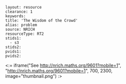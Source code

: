 ````
layout: resource
clearance: 1
keywords:
title: 'The Wisdom of the Crowd'
alias: problem
source: NRICH
resourceType: RT2
stids1: 
  - s3
stids2:
pvids1:
pvids2:

````

<:= iframe("See http://nrich.maths.org/9601?mobile=1", "http://nrich.maths.org/9601?mobile=1", 700, 2300, image="thumbnail.png") :>

